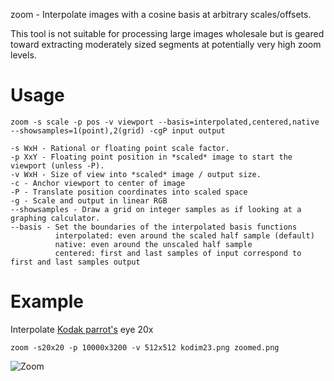 zoom - Interpolate images with a cosine basis at arbitrary scales/offsets.

This tool is not suitable for processing large images wholesale but is geared toward extracting moderately sized segments at potentially very high zoom levels.

# Usage
	zoom -s scale -p pos -v viewport --basis=interpolated,centered,native --showsamples=1(point),2(grid) -cgP input output

	-s WxH - Rational or floating point scale factor.
	-p XxY - Floating point position in *scaled* image to start the viewport (unless -P).
	-v WxH - Size of view into *scaled* image / output size.
	-c - Anchor viewport to center of image
	-P - Translate position coordinates into scaled space
	-g - Scale and output in linear RGB
	--showsamples - Draw a grid on integer samples as if looking at a graphing calculator.
	--basis - Set the boundaries of the interpolated basis functions
	          interpolated: even around the scaled half sample (default)
	          native: even around the unscaled half sample
	          centered: first and last samples of input correspond to first and last samples output

# Example
Interpolate [Kodak parrot's](https://r0k.us/graphics/kodak/kodak/kodim23.png) eye 20x

	zoom -s20x20 -p 10000x3200 -v 512x512 kodim23.png zoomed.png
	
![Zoom](https://0x09.net/i/g/zoom.png)